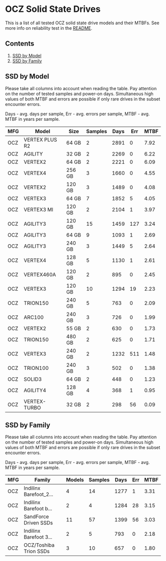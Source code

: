 OCZ Solid State Drives
======================

This is a list of all tested OCZ solid state drive models and their MTBFs. See
more info on reliability test in the [README](https://github.com/bsdhw/SMART).

Contents
--------

1. [ SSD by Model  ](#ssd-by-model)
2. [ SSD by Family ](#ssd-by-family)

SSD by Model
------------

Please take all columns into account when reading the table. Pay attention on the
number of tested samples and power-on days. Simultaneous high values of both MTBF
and errors are possible if only rare drives in the subset encounter errors.

Days - avg. days per sample,
Err  - avg. errors per sample,
MTBF - avg. MTBF in years per sample.

| MFG       | Model              | Size   | Samples | Days  | Err   | MTBF |
|-----------|--------------------|--------|---------|-------|-------|------|
| OCZ       | VERTEX PLUS R2     | 64 GB  | 2       | 2891  | 0     | 7.92   |
| OCZ       | AGILITY            | 32 GB  | 2       | 2269  | 0     | 6.22   |
| OCZ       | VERTEX2            | 64 GB  | 2       | 2221  | 0     | 6.09   |
| OCZ       | VERTEX4            | 256 GB | 3       | 1660  | 0     | 4.55   |
| OCZ       | VERTEX2            | 120 GB | 3       | 1489  | 0     | 4.08   |
| OCZ       | VERTEX3            | 64 GB  | 7       | 1852  | 5     | 4.05   |
| OCZ       | VERTEX3 MI         | 120 GB | 2       | 2104  | 1     | 3.97   |
| OCZ       | AGILITY3           | 120 GB | 15      | 1459  | 127   | 3.24   |
| OCZ       | AGILITY3           | 64 GB  | 9       | 1093  | 1     | 2.69   |
| OCZ       | AGILITY3           | 240 GB | 3       | 1449  | 5     | 2.64   |
| OCZ       | VERTEX4            | 128 GB | 5       | 1130  | 1     | 2.61   |
| OCZ       | VERTEX460A         | 120 GB | 2       | 895   | 0     | 2.45   |
| OCZ       | VERTEX3            | 120 GB | 10      | 1294  | 19    | 2.23   |
| OCZ       | TRION150           | 240 GB | 5       | 763   | 0     | 2.09   |
| OCZ       | ARC100             | 240 GB | 3       | 726   | 0     | 1.99   |
| OCZ       | VERTEX2            | 55 GB  | 2       | 630   | 0     | 1.73   |
| OCZ       | TRION150           | 480 GB | 2       | 625   | 0     | 1.71   |
| OCZ       | VERTEX3            | 240 GB | 2       | 1232  | 511   | 1.48   |
| OCZ       | TRION100           | 240 GB | 3       | 502   | 0     | 1.38   |
| OCZ       | SOLID3             | 64 GB  | 2       | 448   | 0     | 1.23   |
| OCZ       | AGILITY4           | 128 GB | 4       | 368   | 1     | 0.95   |
| OCZ       | VERTEX-TURBO       | 32 GB  | 2       | 298   | 56    | 0.09   |

SSD by Family
-------------

Please take all columns into account when reading the table. Pay attention on the
number of tested samples and power-on days. Simultaneous high values of both MTBF
and errors are possible if only rare drives in the subset encounter errors.

Days - avg. days per sample,
Err  - avg. errors per sample,
MTBF - avg. MTBF in years per sample.

| MFG       | Family                 | Models | Samples | Days  | Err   | MTBF |
|-----------|------------------------|--------|---------|-------|-------|------|
| OCZ       | Indilinx Barefoot_2... | 4      | 14      | 1277  | 1     | 3.31   |
| OCZ       | Indilinx Barefoot b... | 2      | 4       | 1284  | 28    | 3.15   |
| OCZ       | SandForce Driven SSDs  | 11     | 57      | 1399  | 56    | 3.03   |
| OCZ       | Indilinx Barefoot 3... | 2      | 5       | 793   | 0     | 2.18   |
| OCZ       | OCZ/Toshiba Trion SSDs | 3      | 10      | 657   | 0     | 1.80   |
